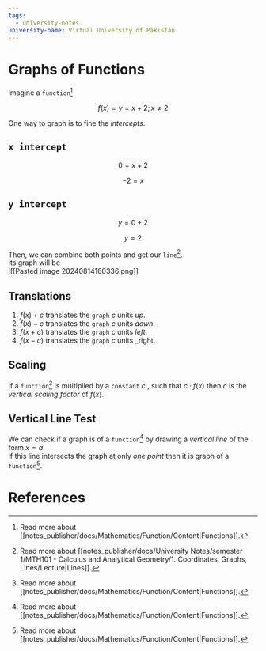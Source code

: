 ```yaml
---
tags:
  - university-notes
university-name: Virtual University of Pakistan
---
```


# Graphs of Functions
Imagine a `function`[^1]  

$$f(x) = y = x + 2; x\ne 2$$

One way to graph is to fine the _intercepts_.

## `x intercept`

$$0 = x + 2$$

$$-2 = x$$

## `y intercept`

$$y = 0 + 2$$

$$y = 2$$

Then, we can combine both points and get our `line`[^2].  
Its graph will be  
![[Pasted image 20240814160336.png]]

## Translations
1. $f(x) + c$ translates the `graph` $c$ units _up_.
2. $f(x) - c$ translates the `graph` $c$ units _down_.
3. $f(x + c)$ translates the `graph` $c$ units _left_.
4. $f(x - c)$ translates the `graph` $c$ units _right.

## Scaling
If a `function`[^1] is multiplied by a `constant` $c$ , such that $c \cdot f(x)$ then $c$ is the _vertical scaling factor_ of $f(x)$.

## Vertical Line Test
We can check if a graph is of a `function`[^1] by drawing a _vertical line_ of the form $x = a$.  
If this line intersects the graph at only _one point_ then it is graph of a `function`[^1].

# References

[^1]: Read more about [[notes_publisher/docs/Mathematics/Function/Content|Functions]].
[^2]: Read more about [[notes_publisher/docs/University Notes/semester 1/MTH101 - Calculus and Analytical Geometry/1. Coordinates, Graphs, Lines/Lecture|Lines]].
